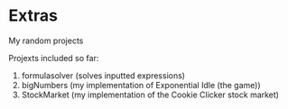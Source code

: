 # Extras
My random projects

Projexts included so far:
1. formulasolver (solves inputted expressions)
2. bigNumbers (my implementation of Exponential Idle (the game))
3. StockMarket (my implementation of the Cookie Clicker stock market)
